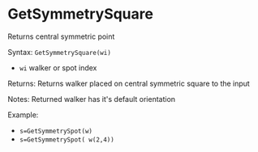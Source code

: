 # GetSymmetrySquare 

Returns central symmetric point 

Syntax: `GetSymmetrySquare(wi)` 

* `wi` walker or spot index 

Returns: Returns walker placed on central symmetric square to the input 

Notes: Returned walker has it's default orientation 

Example: 

* `s=GetSymmetrySpot(w)` 
* `s=GetSymmetrySpot( w(2,4))`



